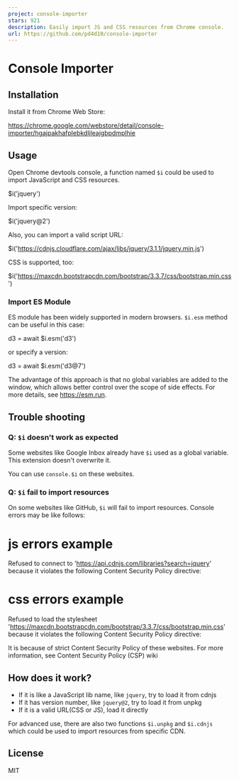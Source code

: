 ```yaml
---
project: console-importer
stars: 921
description: Easily import JS and CSS resources from Chrome console.
url: https://github.com/pd4d10/console-importer
---
```


Console Importer
================

Installation
------------

Install it from Chrome Web Store:

https://chrome.google.com/webstore/detail/console-importer/hgajpakhafplebkdljleajgbpdmplhie

Usage
-----

Open Chrome devtools console, a function named `$i` could be used to import JavaScript and CSS resources.

$i('jquery')

Import specific version:

$i('jquery@2')

Also, you can import a valid script URL:

$i('https://cdnjs.cloudflare.com/ajax/libs/jquery/3.1.1/jquery.min.js')

CSS is supported, too:

$i('https://maxcdn.bootstrapcdn.com/bootstrap/3.3.7/css/bootstrap.min.css')

### Import ES Module

ES module has been widely supported in modern browsers. `$i.esm` method can be useful in this case:

d3 \= await $i.esm('d3')

or specify a version:

d3 \= await $i.esm('d3@7')

The advantage of this approach is that no global variables are added to the window, which allows better control over the scope of side effects. For more details, see https://esm.run.

Trouble shooting
----------------

### Q: `$i` doesn't work as expected

Some websites like Google Inbox already have `$i` used as a global variable. This extension doesn't overwrite it.

You can use `console.$i` on these websites.

### Q: `$i` fail to import resources

On some websites like GitHub, `$i` will fail to import resources. Console errors may be like follows:

# js errors example
Refused to connect to 'https://api.cdnjs.com/libraries?search=jquery' because it violates the following Content Security Policy directive:

# css errors example
Refused to load the stylesheet 'https://maxcdn.bootstrapcdn.com/bootstrap/3.3.7/css/bootstrap.min.css' because it violates the following Content Security Policy directive:

It is because of strict Content Security Policy of these websites. For more information, see Content Security Policy (CSP) wiki

How does it work?
-----------------

-   If it is like a JavaScript lib name, like `jquery`, try to load it from cdnjs
-   If it has version number, like `jquery@2`, try to load it from unpkg
-   If it is a valid URL(CSS or JS), load it directly

For advanced use, there are also two functions `$i.unpkg` and `$i.cdnjs` which could be used to import resources from specific CDN.

License
-------

MIT
